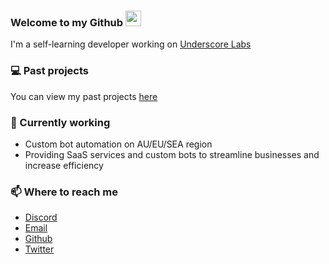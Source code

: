 ### Welcome to my Github <img src="https://media.giphy.com/media/hvRJCLFzcasrR4ia7z/giphy.gif" width="25px">

I'm a self-learning developer working on [Underscore Labs](https://github.com/underscorelabs)

### 💻 Past projects
You can view my past projects [here](https://keef.id/projects)

### 📝 Currently working
- Custom bot automation on AU/EU/SEA region
- Providing SaaS services and custom bots to streamline businesses and increase efficiency

### 📫 Where to reach me 
- [Discord](https://discord.bio/p/keef)
- [Email](https://mail.google.com/mail/u/0/?view=cm&fs=1&tf=1&source=mailto&to=hello@keef.id)
- [Github](https://github.com/keef)
- [Twitter](https://twitter.com/whereiskeef)

